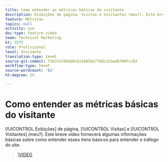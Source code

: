```yaml
---
title: Como entender as métricas básicas do visitante
description: Exibições de página, Visitas e Visitantes (meu?). Este breve vídeo fornecerá algumas informações básicas sobre como entender esses itens básicos para entender o tráfego do site.
feature: Métricas
topics: null
activity: use
doc-type: feature video
team: Technical Marketing
kt: 3575
role: Profissional
level: Iniciante
translation-type: tm+mt
source-git-commit: f3b3fa7d91b0cb21005b57768ca23ed6700fcc03
workflow-type: tm+mt
source-wordcount: '62'
ht-degree: 1%

---
```



# Como entender as métricas básicas do visitante

[!UICONTROL Exibições] de página,  [!UICONTROL Visitas] e  [!UICONTROL Visitantes]  (meu?). Este breve vídeo fornecerá algumas informações básicas sobre como entender esses itens básicos para entender o tráfego do site.

>[!VIDEO](https://video.tv.adobe.com/v/28774/?quality=12)
